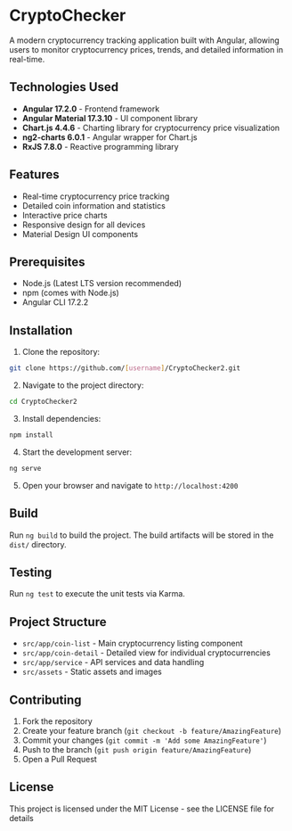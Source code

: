 # CryptoChecker

A modern cryptocurrency tracking application built with Angular, allowing users to monitor cryptocurrency prices, trends, and detailed information in real-time.

## Technologies Used

- **Angular 17.2.0** - Frontend framework
- **Angular Material 17.3.10** - UI component library
- **Chart.js 4.4.6** - Charting library for cryptocurrency price visualization
- **ng2-charts 6.0.1** - Angular wrapper for Chart.js
- **RxJS 7.8.0** - Reactive programming library

## Features

- Real-time cryptocurrency price tracking
- Detailed coin information and statistics
- Interactive price charts
- Responsive design for all devices
- Material Design UI components

## Prerequisites

- Node.js (Latest LTS version recommended)
- npm (comes with Node.js)
- Angular CLI 17.2.2

## Installation

1. Clone the repository:
```bash
git clone https://github.com/[username]/CryptoChecker2.git
```

2. Navigate to the project directory:
```bash
cd CryptoChecker2
```

3. Install dependencies:
```bash
npm install
```

4. Start the development server:
```bash
ng serve
```

5. Open your browser and navigate to `http://localhost:4200`

## Build

Run `ng build` to build the project. The build artifacts will be stored in the `dist/` directory.

## Testing

Run `ng test` to execute the unit tests via Karma.

## Project Structure

- `src/app/coin-list` - Main cryptocurrency listing component
- `src/app/coin-detail` - Detailed view for individual cryptocurrencies
- `src/app/service` - API services and data handling
- `src/assets` - Static assets and images

## Contributing

1. Fork the repository
2. Create your feature branch (`git checkout -b feature/AmazingFeature`)
3. Commit your changes (`git commit -m 'Add some AmazingFeature'`)
4. Push to the branch (`git push origin feature/AmazingFeature`)
5. Open a Pull Request

## License

This project is licensed under the MIT License - see the LICENSE file for details
